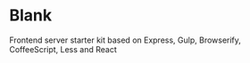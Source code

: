 Blank
=====

Frontend server starter kit based on Express, Gulp, Browserify, CoffeeScript, Less and React